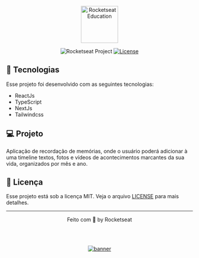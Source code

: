 <p align="center">
  <img alt="Rocketseat Education" src="https://avatars.githubusercontent.com/u/69590972?s=200&v=4" width="100px" />
</p>

<p align="center">
  <img src="https://img.shields.io/static/v1?label=Rocketseat&message=Education&color=8257e5&labelColor=202024" alt="Rocketseat Project" />
  <a href="LICENSE"><img  src="https://img.shields.io/static/v1?label=License&message=MIT&color=8257e5&labelColor=202024" alt="License"></a>
</p>

## 🚀 Tecnologias

Esse projeto foi desenvolvido com as seguintes tecnologias:

- ReactJs
- TypeScript
- NextJs
- Tailwindcss

## 💻 Projeto

Aplicação de recordação de memórias, onde o usuário poderá adicionar à uma timeline textos, fotos e vídeos de acontecimentos marcantes da sua vida, organizados por mês e ano.

## 📝 Licença

Esse projeto está sob a licença MIT. Veja o arquivo [LICENSE](LICENSE) para mais detalhes.

---

<p align="center">
  Feito com 💜 by Rocketseat
</p>

<!--START_SECTION:footer-->

<br />
<br />

<p align="center">
  <a href="https://discord.gg/rocketseat" target="_blank">
    <img align="center" src="https://storage.googleapis.com/golden-wind/comunidade/rodape.svg" alt="banner"/>
  </a>
</p>

<!--END_SECTION:footer-->